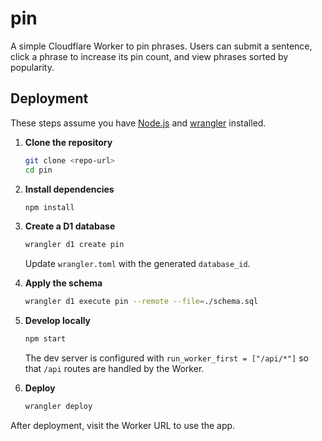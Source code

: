 # pin

A simple Cloudflare Worker to pin phrases. Users can submit a sentence, click a phrase to increase its pin count, and view phrases sorted by popularity.

## Deployment

These steps assume you have [Node.js](https://nodejs.org/) and [wrangler](https://developers.cloudflare.com/workers/wrangler/) installed.

1. **Clone the repository**
   ```bash
   git clone <repo-url>
   cd pin
   ```

2. **Install dependencies**
   ```bash
   npm install
   ```

3. **Create a D1 database**
   ```bash
   wrangler d1 create pin
   ```
   Update `wrangler.toml` with the generated `database_id`.

4. **Apply the schema**
   ```bash
   wrangler d1 execute pin --remote --file=./schema.sql
   ```

5. **Develop locally**
   ```bash
   npm start
   ```
   The dev server is configured with `run_worker_first = ["/api/*"]` so that `/api`
   routes are handled by the Worker.

6. **Deploy**
   ```bash
   wrangler deploy
   ```

After deployment, visit the Worker URL to use the app.
